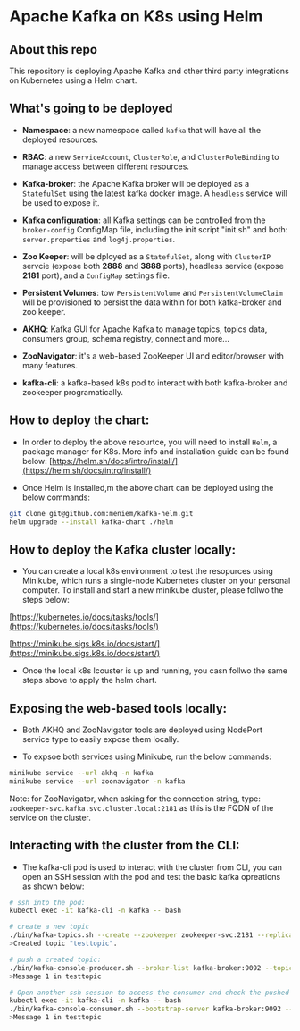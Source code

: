 # Apache Kafka on K8s using Helm

## About this repo

This repository is deploying Apache Kafka and other third party integrations on Kubernetes using a Helm chart.


## What's going to be deployed

- **Namespace**: a new namespace called ```kafka``` that will have all the deployed resources.

- **RBAC**: a new ```ServiceAccount```, ```ClusterRole```, and ```ClusterRoleBinding``` to manage access between different resources.

- **Kafka-broker**: the Apache Kafka broker will be deployed as a ```StatefulSet``` using the latest kafka docker image. A ```headless``` service will be used to expose it.
- **Kafka configuration**: all Kafka  settings can be controlled from the ```broker-config``` ConfigMap file, including the init script "init.sh" and both: ```server.properties``` and ```log4j.properties```.

- **Zoo Keeper**: will be dployed as a ```StatefulSet```, along with ```ClusterIP``` servcie (expose both **2888** and **3888** ports), headless service  (expose **2181** port), and a ```ConfigMap``` settings file.

- **Persistent Volumes**: tow ```PersistentVolume``` and ```PersistentVolumeClaim``` will be provisioned to persist the data within for both kafka-broker and zoo keeper.

- **AKHQ**: Kafka GUI for Apache Kafka to manage topics, topics data, consumers group, schema registry, connect and more...

- **ZooNavigator**: it's a web-based ZooKeeper UI and editor/browser with many features.

- **kafka-cli**: a kafka-based k8s pod to interact with both kafka-broker and zookeeper programatically.


## How to deploy the chart:

* In order to deploy the above resourtce, you will need to install ```Helm```, a package manager for K8s. More info and installation guide can be found below:
[https://helm.sh/docs/intro/install/](https://helm.sh/docs/intro/install/)


* Once Helm is installed,m the above chart can be deployed using the below commands:

``` bash
git clone git@github.com:meniem/kafka-helm.git
helm upgrade --install kafka-chart ./helm
```

## How to deploy the Kafka cluster locally:

* You can create a local k8s environment to test the resopurces using Minikube, which runs a single-node Kubernetes cluster on your personal computer. To install and start a new minikube cluster, please follwo the steps below:

[https://kubernetes.io/docs/tasks/tools/](https://kubernetes.io/docs/tasks/tools/)

[https://minikube.sigs.k8s.io/docs/start/](https://minikube.sigs.k8s.io/docs/start/)

* Once the local k8s lcouster is up and running, you casn follwo the same steps above to apply the helm chart.

## Exposing the web-based tools locally:

* Both AKHQ and ZooNavigator tools are deployed using NodePort service type to easily expose them locally.

* To expsoe both services using Minikube, run the below commands:

```bash
minikube service --url akhq -n kafka
minikube service --url zoonavigator -n kafka
```

Note: for ZooNavigator, when asking for the connection string, type: ```zookeeper-svc.kafka.svc.cluster.local:2181``` as this is the FQDN of the service on the cluster.

## Interacting with the cluster from the CLI:

* The kafka-cli pod is used to interact with the cluster from CLI, you can open an SSH session with the pod and test the basic kafka opreations as shown below:

```bash
# ssh into the pod:
kubectl exec -it kafka-cli -n kafka -- bash
```
```bash
# create a new topic
./bin/kafka-topics.sh --create --zookeeper zookeeper-svc:2181 --replication-factor 1 --partitions 1 --topic testtopic
>Created topic "testtopic".
```
```bash
# push a created topic:
./bin/kafka-console-producer.sh --broker-list kafka-broker:9092 --topic testtopic
>Message 1 in testtopic
```
```bash
# Open another ssh session to access the consumer and check the pushed message:
kubectl exec -it kafka-cli -n kafka -- bash
./bin/kafka-console-consumer.sh --bootstrap-server kafka-broker:9092 --topic testtopic --partition 0 --from-beginning
>Message 1 in testtopic
```
